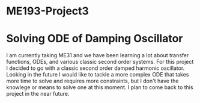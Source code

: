 # ME193-Project3
# Solving ODE of Damping Oscillator 

I am currently taking ME31 and we have been learning a lot about transfer functions, ODEs, and various classic second order systems. For this project I decided to go with a classic second order damped harmonic oscillator. Looking in the future I would like to tackle a more complex ODE that takes more time to solve and requires more constraints, but I don't have the knowlege or means to solve one at this moment. I plan to come back to this project in the near future. 
